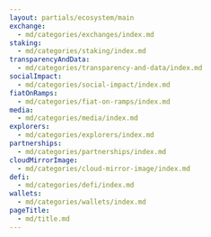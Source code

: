 ```yaml
---
layout: partials/ecosystem/main
exchange:
  - md/categories/exchanges/index.md
staking:
  - md/categories/staking/index.md
transparencyAndData:
  - md/categories/transparency-and-data/index.md
socialImpact:
  - md/categories/social-impact/index.md
fiatOnRamps:
  - md/categories/fiat-on-ramps/index.md
media:
  - md/categories/media/index.md
explorers:
  - md/categories/explorers/index.md
partnerships:
  - md/categories/partnerships/index.md
cloudMirrorImage:
  - md/categories/cloud-mirror-image/index.md
defi:
  - md/categories/defi/index.md
wallets:
  - md/categories/wallets/index.md
pageTitle:
  - md/title.md
---
```

